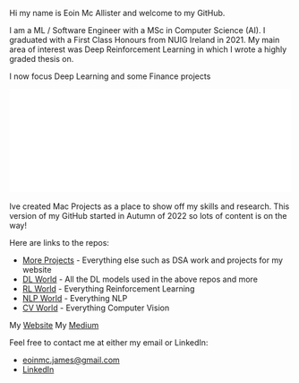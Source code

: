 Hi my name is Eoin Mc Allister and welcome to my GitHub. 

I am a ML / Software Engineer with a MSc in Computer Science (AI). I graduated with a First Class Honours from NUIG Ireland in 2021. My main area of interest was Deep Reinforcement Learning in which I wrote a highly graded thesis on.

I now focus Deep Learning and some Finance projects

![alt text](white_logo_transparent_background.png "Title")

Ive created Mac Projects as a place to show off my skills and research. This version of my GitHub started in Autumn of 2022 so lots of content is on the way!

Here are links to the repos:
- [More Projects](https://github.com/eoin-james/More_Projects) - Everything else such as DSA work and projects for my website
- [DL World](https://github.com/eoin-james/DL_World) - All the DL models used in the above repos and more
- [RL World](https://github.com/eoin-james/RL_World) - Everything Reinforcement Learning
- [NLP World](https://github.com/eoin-james/NLP_World) - Everything NLP
- [CV World](https://github.com/eoin-james/CV_World) - Everything Computer Vision

My [Website](https://www.mcproai.com)
My [Medium](https://medium.com/@Mac_Projects)

Feel free to contact me at either my email or LinkedIn:
- eoinmc.james@gmail.com
- [LinkedIn](https://www.linkedin.com/in/eoin-mcallister-ml/)
